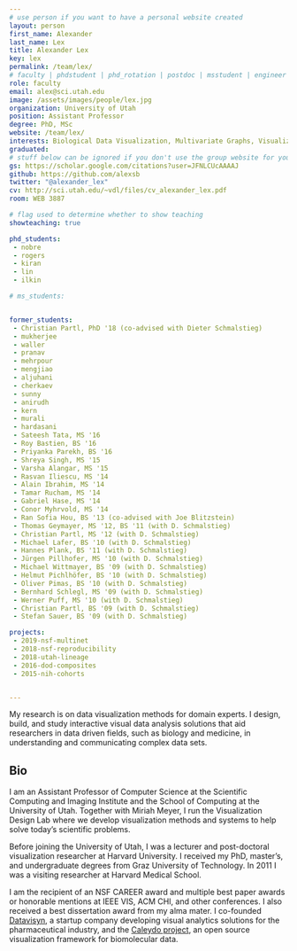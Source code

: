 ```yaml
---
# use person if you want to have a personal website created
layout: person
first_name: Alexander
last_name: Lex
title: Alexander Lex
key: lex
permalink: /team/lex/
# faculty | phdstudent | phd_rotation | postdoc | msstudent | engineer
role: faculty
email: alex@sci.utah.edu
image: /assets/images/people/lex.jpg
organization: University of Utah
position: Assistant Professor
degree: PhD, MSc
website: /team/lex/
interests: Biological Data Visualization, Multivariate Graphs, Visualization Tools, Provenance and Reproducibility
graduated:
# stuff below can be ignored if you don't use the group website for your private website
gs: https://scholar.google.com/citations?user=JFNLCUcAAAAJ
github: https://github.com/alexsb
twitter: "@alexander_lex"
cv: http://sci.utah.edu/~vdl/files/cv_alexander_lex.pdf
room: WEB 3887

# flag used to determine whether to show teaching   
showteaching: true

phd_students:
 - nobre
 - rogers
 - kiran
 - lin
 - ilkin

# ms_students:


former_students:
 - Christian Partl, PhD '18 (co-advised with Dieter Schmalstieg)
 - mukherjee
 - waller
 - pranav
 - mehrpour
 - mengjiao
 - aljuhani
 - cherkaev
 - sunny
 - anirudh
 - kern
 - murali
 - hardasani
 - Sateesh Tata, MS '16
 - Roy Bastien, BS '16
 - Priyanka Parekh, BS '16
 - Shreya Singh, MS '15
 - Varsha Alangar, MS '15
 - Rasvan Iliescu, MS '14
 - Alain Ibrahim, MS '14
 - Tamar Rucham, MS '14
 - Gabriel Hase, MS '14
 - Conor Myhrvold, MS '14
 - Ran Sofia Hou, BS '13 (co-advised with Joe Blitzstein)
 - Thomas Geymayer, MS '12, BS '11 (with D. Schmalstieg)
 - Christian Partl, MS '12 (with D. Schmalstieg)
 - Michael Lafer, BS '10 (with D. Schmalstieg)
 - Hannes Plank, BS '11 (with D. Schmalstieg)
 - Jürgen Pillhofer, MS '10 (with D. Schmalstieg)
 - Michael Wittmayer, BS '09 (with D. Schmalstieg)
 - Helmut Pichlhöfer, BS '10 (with D. Schmalstieg)
 - Oliver Pimas, BS '10 (with D. Schmalstieg)
 - Bernhard Schlegl, MS '09 (with D. Schmalstieg)
 - Werner Puff, MS '10 (with D. Schmalstieg)
 - Christian Partl, BS '09 (with D. Schmalstieg)
 - Stefan Sauer, BS '09 (with D. Schmalstieg)

projects:
 - 2019-nsf-multinet
 - 2018-nsf-reproducibility
 - 2018-utah-lineage
 - 2016-dod-composites
 - 2015-nih-cohorts


---
```


My research is on data visualization methods for domain experts. I design, build, and study interactive visual data analysis solutions that aid researchers in data driven fields, such as biology and medicine, in understanding and communicating complex data sets.

## Bio

I am an Assistant Professor of Computer Science at the Scientific Computing and Imaging Institute and the School of Computing at the University of Utah. Together with Miriah Meyer, I run the Visualization Design Lab where we develop visualization methods and systems to help solve today’s scientific problems.

Before joining the University of Utah, I was a lecturer and post-doctoral visualization researcher at Harvard University. I received my PhD, master’s, and undergraduate degrees from Graz University of Technology. In 2011 I was a visiting researcher at Harvard Medical School.

I am the recipient of an NSF CAREER award and multiple best paper awards or honorable mentions at IEEE VIS, ACM CHI, and other conferences. I also received a best dissertation award from my alma mater. I co-founded [Datavisyn](http://datavisyn.io), a startup company developing visual analytics solutions for the pharmaceutical industry, and the [Caleydo project](http://caleydo.org), an open source visualization framework for biomolecular data.
